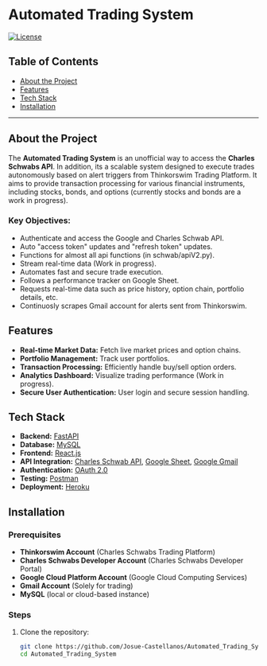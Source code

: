 # Automated Trading System

[![License](https://img.shields.io/github/license/Josue-Castellanos/Automated_Trading_System)](LICENSE)  


## Table of Contents

- [About the Project](#about-the-project)
- [Features](#features)
- [Tech Stack](#tech-stack)
- [Installation](#installation)


---

## About the Project

The **Automated Trading System** is an unofficial way to access the **Charles Schwabs API**. In addition, its a scalable system designed to execute trades autonomously based on alert triggers from Thinkorswim Trading Platform. It aims to provide transaction processing for various financial instruments, including stocks, bonds, and options (currently stocks and bonds are a work in progress). 

### Key Objectives:

- Authenticate and access the Google and Charles Schwab API.
- Auto "access token" updates and "refresh token" updates.
- Functions for almost all api functions (in schwab/apiV2.py).
- Stream real-time data (Work in progress).
- Automates fast and secure trade execution.
- Follows a performance tracker on Google Sheet.
- Requests real-time data such as price history, option chain, portfolio details, etc.
- Continuosly scrapes Gmail account for alerts sent from Thinkorswim.

## Features

- **Real-time Market Data:** Fetch live market prices and option chains.
- **Portfolio Management:** Track user portfolios.
- **Transaction Processing:** Efficiently handle buy/sell option orders.
- **Analytics Dashboard:** Visualize trading performance (Work in progress).
- **Secure User Authentication:** User login and secure session handling.

## Tech Stack

- **Backend:** [FastAPI](https://fastapi.tiangolo.com/)
- **Database:** [MySQL](https://www.mysql.com/)
- **Frontend:** [React.js](https://reactjs.org/)
- **API Integration:** [Charles Schwab API](https://developer.schwab.com/), [Google Sheet](https://cloud.google.com/), [Google Gmail](https://cloud.google.com/)
- **Authentication:** [OAuth 2.0](https://oauth.net/2/)
- **Testing:** [Postman](https://www.postman.com/)
- **Deployment:** [Heroku](https://www.heroku.com/)

## Installation

### Prerequisites
- **Thinkorswim Account** (Charles Schwabs Trading Platform)
- **Charles Schwabs Developer Account** (Charles Schwabs Developer Portal)
- **Google Cloud Platform Account** (Google Cloud Computing Services)
- **Gmail Account** (Solely for trading)
- **MySQL** (local or cloud-based instance)


### Steps
1. Clone the repository:
   ```bash
   git clone https://github.com/Josue-Castellanos/Automated_Trading_System.git
   cd Automated_Trading_System
